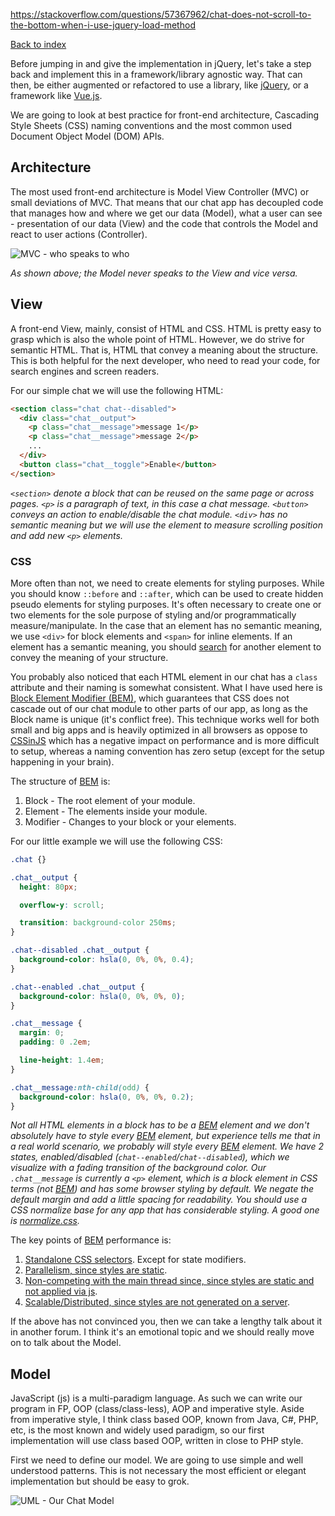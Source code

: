 https://stackoverflow.com/questions/57367962/chat-does-not-scroll-to-the-bottom-when-i-use-jquery-load-method

[Back to index](../README.md)

Before jumping in and give the implementation in jQuery, let's
take a step back and implement this in a framework/library
agnostic way. That can then, be either augmented or refactored to
use a library, like [jQuery][jquery], or a framework like
[Vue.js][vuejs].

We are going to look at best practice for front-end architecture,
Cascading Style Sheets (CSS) naming conventions and
the most common used Document Object Model (DOM) APIs.


## Architecture

The most used front-end architecture is Model View Controller
(MVC) or small deviations of MVC.
That means that our chat app has decoupled code that manages
how and where we get our data (Model), what a user can see -
presentation of our data (View) and the code that controls the Model and react to user actions (Controller).

![][mvc]

_As shown above; the Model never speaks to the View and vice versa._


## View

A front-end View, mainly, consist of HTML and CSS.
HTML is pretty easy to grasp which is also the whole point of
HTML.
However, we do strive for semantic HTML. That is, HTML that
convey a meaning about the structure. This is both helpful for
the next developer, who need to read your code, for search
engines and screen readers.

For our simple chat we will use the following HTML:

```html
<section class="chat chat--disabled">
  <div class="chat__output">
    <p class="chat__message">message 1</p>
    <p class="chat__message">message 2</p>
    ...
  </div>
  <button class="chat__toggle">Enable</button>
</section>
```

_`<section>` denote a block that can be reused on the same page
or across pages. `<p>` is a paragraph of text, in this case a
chat message. `<button>` conveys an action to enable/disable the
chat module. `<div>` has no semantic meaning but we will use the
element to measure scrolling position and add new `<p>` elements._


### CSS

More often than not, we need to create elements for styling
purposes. While you should know `::before` and `::after`, which
can be used to create hidden pseudo elements for styling purposes.
It's often necessary to create one or two elements for the sole purpose
of styling and/or programmatically measure/manipulate. In the case
that an element has no semantic meaning, we use `<div>` for block
elements and `<span>` for inline elements. If an element has a
semantic meaning, you should [search][html] for another element to
convey the meaning of your structure.

You probably also noticed that each HTML element in our chat has a
`class` attribute and their naming is somewhat consistent.
What I have used here is
[Block Element Modifier (BEM)][bem],
which guarantees that CSS does not cascade out of our chat module
to other parts of our app, as long as the Block name is unique
(it's conflict free).
This technique works well for both small and big apps and is
heavily optimized in all browsers as oppose to [CSSinJS][CSSinJS]
which has a negative impact on performance and is more difficult
to setup, whereas a naming convention has zero setup (except for
the setup happening in your brain).

The structure of [BEM][bem] is:

1. Block - The root element of your module.
2. Element - The elements inside your module.
3. Modifier - Changes to your block or your elements.

For our little example we will use the following CSS:

```css
.chat {}

.chat__output {
  height: 80px;

  overflow-y: scroll;

  transition: background-color 250ms;
}

.chat--disabled .chat__output {
  background-color: hsla(0, 0%, 0%, 0.4);
}

.chat--enabled .chat__output {
  background-color: hsla(0, 0%, 0%, 0);
}

.chat__message {
  margin: 0;
  padding: 0 .2em;

  line-height: 1.4em;
}

.chat__message:nth-child(odd) {
  background-color: hsla(0, 0%, 0%, 0.2);
}
```
_Not all HTML elements in a block has to be a [BEM][bem] element
and we don't absolutely have to style every [BEM][bem] element,
but experience tells me that in a real world scenario, we probably
will style every [BEM][bem] element. We have 2 states,
enabled/disabled (`chat--enabled`/`chat--disabled`), which we
visualize with a fading transition of the background color. Our
`.chat__message` is currently a `<p>` element, which is a block element in CSS terms (not [BEM][bem])
and has some browser styling by default. We negate the default
margin and add a little spacing for readability. You should use a
CSS normalize base for any app that has considerable styling. A
good one is [normalize.css][cssNormalize]._

The key points of [BEM][bem] performance is:

1. [Standalone CSS selectors][cssSelector]. Except for state
modifiers.
2. [Parallelism, since styles are static][cssParallelism].
3. [Non-competing with the main thread since, since styles are
static and not applied via js][cssMainThread].
4. [Scalable/Distributed, since styles are not generated on a server][cssServerSide].

If the above has not convinced you, then we can take a lengthy
talk about it in another forum. I think it's an emotional topic
and we should really move on to talk about the Model.


## Model

JavaScript (js) is a multi-paradigm language. As such we can
write our program in FP, OOP (class/class-less), AOP and
imperative style. Aside from imperative style, I think class
based OOP, known from Java, C#, PHP, etc, is the most known
and widely used paradigm, so our first implementation will use
class based OOP, written in close to PHP style.

First we need to define our model. We are going to use simple
and well understood patterns. This is not necessary the most
efficient or elegant implementation but should be easy to grok.

![][classDiagram]


[mvc]: ./mvc.png "MVC - who speaks to who"
[classDiagram]: ./uml-class-diagram.png "UML - Our Chat Model"

[jquery]: https://api.jquery.com/
[vuejs]: https://vuejs.org
[html]: https://developer.mozilla.org/en-US/docs/Web/HTML/Element#Content_sectioning "List of HTML elements, with description"
[CSSinJS]: https://cssinjs.org/ "One of many CSSinJS implementations"
[bem]: http://getbem.com/naming/ "BEM naming conventions"

[cssNormalize]: https://github.com/necolas/normalize.css

[cssSelector]: https://csswizardry.com/2011/09/writing-efficient-css-selectors/ "CSS Selectors Performance"
[cssParallelism]: https://hacks.mozilla.org/2017/08/inside-a-super-fast-css-engine-quantum-css-aka-stylo/ "Multi-core CSS rendering"
[cssMainThread]: https://developer.mozilla.org/en-US/docs/Tools/Performance/Scenarios/Intensive_JavaScript "All js blocks the browser - the question is for how long?"
[cssServerSide]: https://cssinjs.org/server-side-rendering?v=v10.0.0-alpha.24 "Since a browsers do work on a user's machine,
it does not matter if you have 1 or 1.000.000 simultaneous
users, but if you move the same work to your server, it DOES
matter, if you have to do the same work 1 or 1.000.000 times!"

[classPrivate]: https://github.com/tc39/proposal-class-fields "Private fields proposal"
